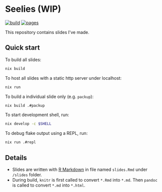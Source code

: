 # Seelies (WIP)

[![build](https://github.com/codgician/seelies/actions/workflows/build.yml/badge.svg)](https://github.com/codgician/seelies/actions/workflows/build.yml)
[![pages](https://github.com/codgician/seelies/actions/workflows/pages.yml/badge.svg)](https://github.com/codgician/seelies/actions/workflows/pages.yml)

This repository contains slides I've made.

## Quick start

To build all slides:

```bash
nix build
```

To host all slides with a static http server under localhost:

```bash
nix run
```

To build a individual slide only (e.g. `packup`):

```bash
nix build .#packup
```

To start development shell, run:

```bash
nix develop -c $SHELL
```

To debug flake output using a REPL, run:

```bash
nix run .#repl
```

## Details

* Slides are written with [R Markdown](https://rmarkdown.rstudio.com) in file named `slides.Rmd` under `/slides` folder.
* During build, `knitr` is first called to convert `*.Rmd` into `*.md`. Then `pandoc` is called to convert `*.md` into `*.html`.
